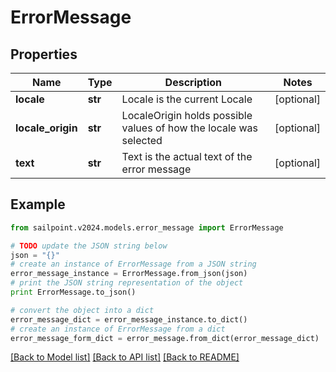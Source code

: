 # ErrorMessage


## Properties

Name | Type | Description | Notes
------------ | ------------- | ------------- | -------------
**locale** | **str** | Locale is the current Locale | [optional] 
**locale_origin** | **str** | LocaleOrigin holds possible values of how the locale was selected | [optional] 
**text** | **str** | Text is the actual text of the error message | [optional] 

## Example

```python
from sailpoint.v2024.models.error_message import ErrorMessage

# TODO update the JSON string below
json = "{}"
# create an instance of ErrorMessage from a JSON string
error_message_instance = ErrorMessage.from_json(json)
# print the JSON string representation of the object
print ErrorMessage.to_json()

# convert the object into a dict
error_message_dict = error_message_instance.to_dict()
# create an instance of ErrorMessage from a dict
error_message_form_dict = error_message.from_dict(error_message_dict)
```
[[Back to Model list]](../README.md#documentation-for-models) [[Back to API list]](../README.md#documentation-for-api-endpoints) [[Back to README]](../README.md)


